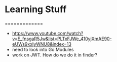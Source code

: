 # Learning Stuff

=============

- https://www.youtube.com/watch?v=E_fnsgaR5Jw&list=PLTxFJWe_410yjXmAE90-eUWs9xxIyWNU8&index=13
- need to look into Go Modules
- work on JWT. How do we do it in finder?
